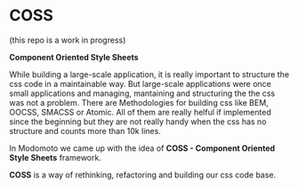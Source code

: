 # COSS

(this repo is a work in progress)

__Component Oriented Style Sheets__

While building a large-scale application, it is really important to structure the css code in a maintainable way. But large-scale applications were once small applications and managing, mantaining and structuring the the css was not a problem. There are Methodologies for building css like BEM, OOCSS, SMACSS or Atomic. All of them are really helful if implemented since the beginning but they are not really handy when the css has no structure and counts more than 10k lines.

In Modomoto we came up with the idea of __COSS - Component Oriented Style Sheets__ framework. 

__COSS__ is a way of rethinking, refactoring and building our css code base. 
